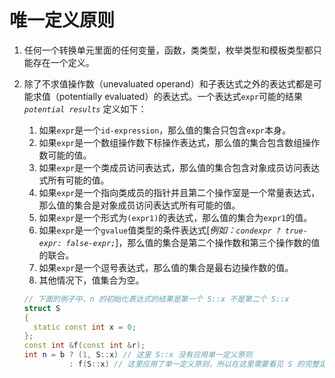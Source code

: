 # 唯一定义原则

1. 任何一个转换单元里面的任何变量，函数，类类型，枚举类型和模板类型都只能存在一个定义。
2. 除了不求值操作数（unevaluated operand）和子表达式之外的表达式都是可能求值（potentially evaluated）的表达式。一个表达式`expr`可能的结果 *`potential results`* 定义如下：
	1. 如果`expr`是一个`id-expression`，那么值的集合只包含`expr`本身。
	2. 如果`expr`是一个数组操作数下标操作表达式，那么值的集合包含数组操作数可能的值。
	3. 如果`expr`是一个类成员访问表达式，那么值的集合包含对象成员访问表达式所有可能的值。
	4. 如果`expr`是一个指向类成员的指针并且第二个操作室是一个常量表达式，那么值的集合是对象成员访问表达式所有可能的值。
	5. 如果`expr`是一个形式为`(expr1)`的表达式，那么值的集合为`expr1`的值。
	6. 如果`expr`是一个`gvalue`值类型的条件表达式[*例如：`condexpr ? true-expr: false-expr;`*]，那么值的集合是第二个操作数和第三个操作数的值的联合。
	7. 如果`expr`是一个逗号表达式，那么值的集合是最右边操作数的值。
	8. 其他情况下，值集合为空。
	
	```cpp
	// 下面的例子中，n 的初始化表达式的结果是第一个 S::x 不是第二个 S::x
	struct S
	{
      static const int x = 0;
	};
	const int &f(const int &r);
	int n = b ? (1, S::x) // 这里 S::x 没有应用单一定义原则
	          : f(S::x) // 这里应用了单一定义原则，所以在这里需要看见 S 的完整定义
	```
	